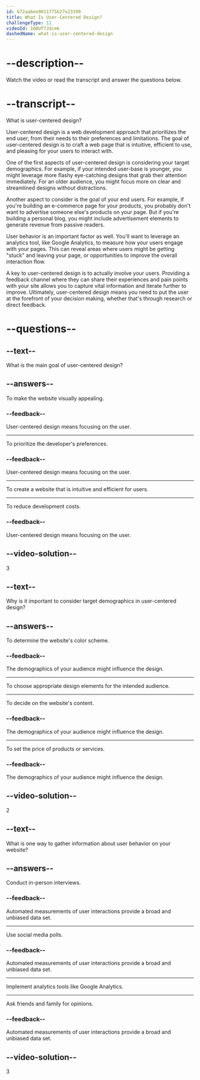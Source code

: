 ```yaml
---
id: 672aa6ee9011775b27e23399
title: What Is User-Centered Design?
challengeType: 11
videoId: 1OBUf7Jdcmk
dashedName: what-is-user-centered-design
---
```


# --description--

Watch the video or read the transcript and answer the questions below.

# --transcript--

What is user-centered design?

User-centered design is a web development approach that prioritizes the end user, from their needs to their preferences and limitations. The goal of user-centered design is to craft a web page that is intuitive, efficient to use, and pleasing for your users to interact with.

One of the first aspects of user-centered design is considering your target demographics. For example, if your intended user-base is younger, you might leverage more flashy eye-catching designs that grab their attention immediately. For an older audience, you might focus more on clear and streamlined designs without distractions.

Another aspect to consider is the goal of your end users. For example, if you're building an e-commerce page for your products, you probably don't want to advertise someone else's products on your page. But if you're building a personal blog, you might include advertisement elements to generate revenue from passive readers.

User behavior is an important factor as well. You'll want to leverage an analytics tool, like Google Analytics, to measure how your users engage with your pages. This can reveal areas where users might be getting "stuck" and leaving your page, or opportunities to improve the overall interaction flow.

A key to user-centered design is to actually involve your users. Providing a feedback channel where they can share their experiences and pain points with your site allows you to capture vital information and iterate further to improve. Ultimately, user-centered design means you need to put the user at the forefront of your decision making, whether that's through research or direct feedback.

# --questions--

## --text--

What is the main goal of user-centered design?

## --answers--

To make the website visually appealing.

### --feedback--

User-centered design means focusing on the user.

---

To prioritize the developer's preferences.

### --feedback--

User-centered design means focusing on the user.

---

To create a website that is intuitive and efficient for users.

---

To reduce development costs.

### --feedback--

User-centered design means focusing on the user.

## --video-solution--

3

## --text--

Why is it important to consider target demographics in user-centered design?

## --answers--

To determine the website's color scheme.

### --feedback--

The demographics of your audience might influence the design.

---

To choose appropriate design elements for the intended audience.

---

To decide on the website's content.

### --feedback--

The demographics of your audience might influence the design.

---

To set the price of products or services.

### --feedback--

The demographics of your audience might influence the design.

## --video-solution--

2

## --text--

What is one way to gather information about user behavior on your website?

## --answers--

Conduct in-person interviews.

### --feedback--

Automated measurements of user interactions provide a broad and unbiased data set.

---

Use social media polls.

### --feedback--

Automated measurements of user interactions provide a broad and unbiased data set.

---

Implement analytics tools like Google Analytics.

---

Ask friends and family for opinions.

### --feedback--

Automated measurements of user interactions provide a broad and unbiased data set.

## --video-solution--

3
